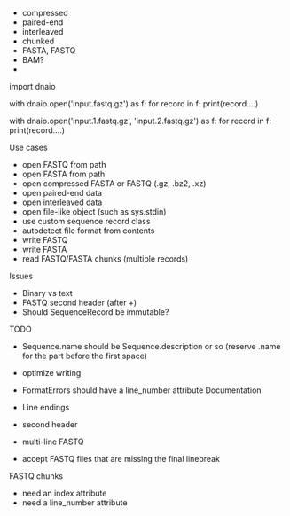 
- compressed
- paired-end
- interleaved
- chunked
- FASTA, FASTQ
- BAM?
-


import dnaio

with dnaio.open('input.fastq.gz') as f:
    for record in f:
        print(record....)

with dnaio.open('input.1.fastq.gz', 'input.2.fastq.gz') as f:
    for record in f:
        print(record....)



Use cases

- open FASTQ from path
- open FASTA from path
- open compressed FASTA or FASTQ (.gz, .bz2, .xz)
- open paired-end data
- open interleaved data
- open file-like object (such as sys.stdin)
- use custom sequence record class
- autodetect file format from contents
- write FASTQ
- write FASTA
- read FASTQ/FASTA chunks (multiple records)

Issues

- Binary vs text
- FASTQ second header (after +)
- Should SequenceRecord be immutable?


TODO

- Sequence.name should be Sequence.description or so (reserve .name for the part
  before the first space)
- optimize writing
- FormatErrors should have a line_number attribute
Documentation

- Line endings
- second header
- multi-line FASTQ
- accept FASTQ files that are missing the final linebreak

FASTQ chunks

- need an index attribute
- need a line_number attribute
